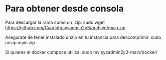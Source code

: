 # Para obtener desde consola

Para descargar la rama como un .zip:
  sudo wget https://github.com/Caarloh/sysadmin2y3/archive/main.zip

Asegurate de tener instalado unzip en tu instancia
para descomprimir:
  sudo unzip main.zip

Si quieres el docker compose utiliza:
  sudo mv sysadmin2y3-main/docker/ <tu-direccion>

